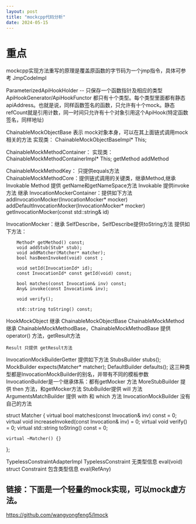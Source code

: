 ```yaml
---
layout: post
title: "mockcpp代码分析"
date: 2024-05-15
---
```


# 重点
mockcpp实现方法重写的原理是覆盖原函数的字节码为一个jmp指令，具体可参考 JmpCodeImpl 

ParameterizedApiHookHolder   --   只保存一个函数指针及相应的类型
ApiHookGenerator/ApiHookFunctor 都只有十个类型。每个类型里面都有静态apiAddress。也就是说，同样函数签名的函数，只允许有十个mock。静态refCount就是引用计数，同一时间只允许有十个对象引用这个ApiHook(特定函数签名，同样地址)

ChainableMockObjectBase 表示 mock对象本身，可以在其上面链式调用mock相关的方法
实现类：  ChainableMockObjectBaseImpl* This;

ChainableMockMethodContainer： 实现类：ChainableMockMethodContainerImpl* This;
    getMethod
    addMethod

ChainableMockMethodKey： 只提供equals方法
ChainableMockMethodCore：提供链式调用的关键类，继承Method,继承Invokable
    Method 提供 getName和getNameSpace方法
    Invokable 提供invoke方法
    继承  InvocationMockerContainer：提供如下方法
        addInvocationMocker(InvocationMocker* mocker) 
        addDefaultInvocationMocker(InvocationMocker* mocker) 
        getInvocationMocker(const std::string& id) 

InvocationMocker：继承 SelfDescribe，SelfDescribe提供toString方法
    提供如下方法：

        Method* getMethod() const;
        void addStub(Stub* stub);
        void addMatcher(Matcher* matcher);
        bool hasBeenInvoked(void) const ;

        void setId(InvocationId* id);
        const InvocationId* const getId(void) const;

        bool matches(const Invocation& inv) const;
        Any& invoke(const Invocation& inv);

        void verify();

        std::string toString() const;

HookMockObject 继承 ChainableMockObjectBase
    ChainableMockMethod 继承  ChainableMockMethodBase，ChainableMockMethodBase 提供 operator() 方法，getResult方法

    Result 只提供 getResult方法
InvocationMockBuilderGetter 提供如下方法
    StubsBuilder stubs();
    MockBuilder expects(Matcher* matcher); 
    DefaultBuilder defaults();
    这三种类型都是InvocationMockBuilder的别名，并带有不同的模板参数
    InvocationBuilder是一个继承体系：都有getMocker 方法
        MoreStubBuilder 提供 then 方法，和getMocker方法
        StubBuilder提供 will 方法
        ArgumentsMatchBuilder 提供 with 和 which 方法
        InvocationMockBuilder 没有自己的方法

struct Matcher
{
    virtual bool matches(const Invocation& inv) const = 0;
    virtual void increaseInvoked(const Invocation& inv) = 0;
    virtual void verify() = 0;
    virtual std::string toString() const = 0;

    virtual ~Matcher() {}
};

TypelessConstraintAdapterImpl
TypelessConstraint 无类型信息 eval(void)
struct Constraint 包含类型信息 eval(RefAny)

## 链接：下面是一个轻量的mock实现，可以mock虚方法。
https://github.com/wangyongfeng5/lmock
